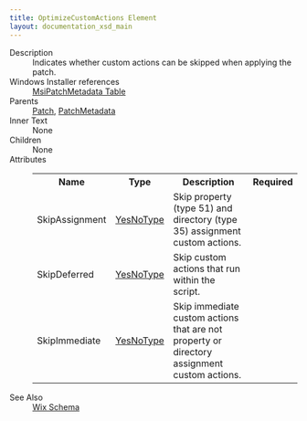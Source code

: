 ```yaml
---
title: OptimizeCustomActions Element
layout: documentation_xsd_main
---
```

<dl>
  <dt>Description</dt>
  <dd>Indicates whether custom actions can be skipped when applying the patch.</dd>
  <dt>Windows Installer references</dt>
  <dd>
    <a href="http://msdn.microsoft.com/library/aa370344.aspx" target="_blank">MsiPatchMetadata Table</a>
  </dd>
  <dt>Parents</dt>
  <dd>
    <a href="../wix/patch">Patch</a>, <a href="../wix/patchmetadata">PatchMetadata</a></dd>
  <dt>Inner Text</dt>
  <dd>None</dd>
  <dt>Children</dt>
  <dd>None</dd>
  <dt>Attributes</dt>
  <dd>
    <table cellspacing="0" cellpadding="0" class="schema">
      <tr>
        <th width="15%">Name</th>
        <th width="15%">Type</th>
        <th width="65%">Description</th>
        <th width="15%">Required</th>
      </tr>
      <tr>
        <td>SkipAssignment</td>
        <td><a href="../wix/simple_type_yesnotype">YesNoType</a></td>
        <td>Skip property (type 51) and directory (type 35) assignment custom actions.</td>
        <td>&nbsp;</td>
      </tr>
      <tr>
        <td>SkipDeferred</td>
        <td><a href="../wix/simple_type_yesnotype">YesNoType</a></td>
        <td>Skip custom actions that run within the script.</td>
        <td>&nbsp;</td>
      </tr>
      <tr>
        <td>SkipImmediate</td>
        <td><a href="../wix/simple_type_yesnotype">YesNoType</a></td>
        <td>Skip immediate custom actions that are not property or directory assignment custom actions.</td>
        <td>&nbsp;</td>
      </tr>
    </table>
  </dd>
  <dt>See Also</dt>
  <dd>
    <a href="../wix">Wix Schema</a>
  </dd>
</dl>
